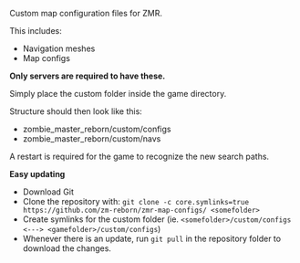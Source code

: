 Custom map configuration files for ZMR.

This includes:
- Navigation meshes
- Map configs

**Only servers are required to have these.**


Simply place the custom folder inside the game directory.

Structure should then look like this:
- zombie_master_reborn/custom/configs
- zombie_master_reborn/custom/navs


A restart is required for the game to recognize the new search paths.


**Easy updating**

- Download Git
- Clone the repository with: `git clone -c core.symlinks=true https://github.com/zm-reborn/zmr-map-configs/ <somefolder>`
- Create symlinks for the custom folder (ie. `<somefolder>/custom/configs <---> <gamefolder>/custom/configs`)
- Whenever there is an update, run `git pull` in the repository folder to download the changes.

